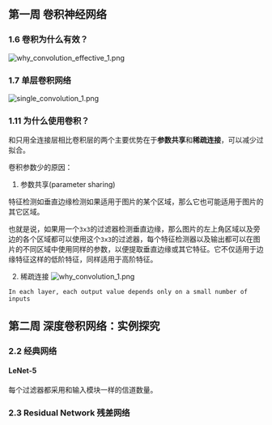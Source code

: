 ## 第一周 卷积神经网络
### 1.6 卷积为什么有效？

![why_convolution_effective_1.png](https://i.imgur.com/S95bCXM.png)

### 1.7 单层卷积网络

![single_convolution_1.png](https://i.imgur.com/vqWTt2B.png)

### 1.11 为什么使用卷积？
和只用全连接层相比卷积层的两个主要优势在于**参数共享**和**稀疏连接**，可以减少过拟合。

卷积参数少的原因：
1. 参数共享(parameter sharing)

特征检测如垂直边缘检测如果适用于图片的某个区域，那么它也可能适用于图片的其它区域。

也就是说，如果用一个`3x3`的过滤器检测垂直边缘，那么图片的左上角区域以及旁边的各个区域都可以使用这个`3x3`的过滤器，每个特征检测器以及输出都可以在图片的不同区域中使用同样的参数，以便提取垂直边缘或其它特征。它不仅适用于边缘特征这样的低阶特征，同样适用于高阶特征。

2. 稀疏连接
![why_convolution_1.png](https://i.imgur.com/GZMnHib.png)

`In each layer, each output value depends only on a small number of inputs`


## 第二周 深度卷积网络：实例探究
### 2.2 经典网络
#### LeNet-5 
每个过滤器都采用和输入模块一样的信道数量。

### 2.3 Residual Network 残差网络
